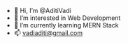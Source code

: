 - 👋 Hi, I’m @AditiVadi
- 👀 I’m interested in Web Development
- 🌱 I’m currently learning MERN Stack
- 📫 vadiaditi@gmail.com

<!---
AditiVadi/AditiVadi is a ✨ special ✨ repository because its `README.md` (this file) appears on your GitHub profile.
You can click the Preview link to take a look at your changes.
--->

